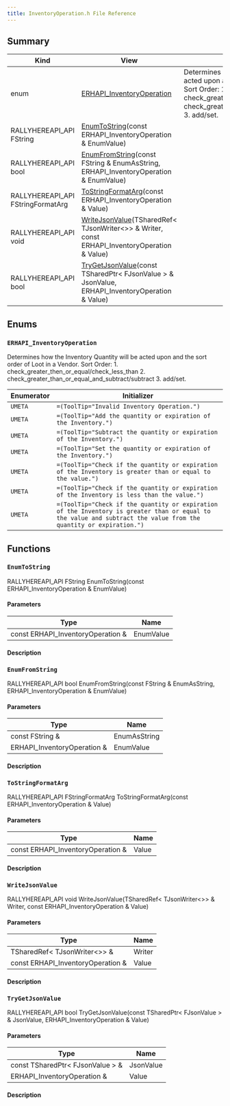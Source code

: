 ```yaml
---
title: InventoryOperation.h File Reference
---
```


## Summary
| Kind | View | Description |
|------|------|-------------|
|enum|[ERHAPI_InventoryOperation](/unreal-plugins/all/inventoryoperation_8h/#InventoryOperation_8h_1a31676d72d43c2761a79ce0a2250960f9)|Determines how the Inventory Quantity will be acted upon and the sort order of Loot in a Vendor. Sort Order: 1. check_greater_then_or_equal/check_less_than 2. check_greater_than_or_equal_and_subtract/subtract 3. add/set.|
|RALLYHEREAPI_API FString|[EnumToString](/unreal-plugins/all/inventoryoperation_8h/#InventoryOperation_8h_1a0595501ed7403098e693b1713a3f2c7c)(const ERHAPI_InventoryOperation & EnumValue)||
|RALLYHEREAPI_API bool|[EnumFromString](/unreal-plugins/all/inventoryoperation_8h/#InventoryOperation_8h_1a12293c3efefc88ea4a3a02d7a83aeb26)(const FString & EnumAsString, ERHAPI_InventoryOperation & EnumValue)||
|RALLYHEREAPI_API FStringFormatArg|[ToStringFormatArg](/unreal-plugins/all/inventoryoperation_8h/#InventoryOperation_8h_1a2f8e727083d78e825edf728645c4ce03)(const ERHAPI_InventoryOperation & Value)||
|RALLYHEREAPI_API void|[WriteJsonValue](/unreal-plugins/all/inventoryoperation_8h/#InventoryOperation_8h_1a2118035d00f518d949d5032efe5252e2)(TSharedRef< TJsonWriter<>> & Writer, const ERHAPI_InventoryOperation & Value)||
|RALLYHEREAPI_API bool|[TryGetJsonValue](/unreal-plugins/all/inventoryoperation_8h/#InventoryOperation_8h_1a80845c7ca168dd69efd46323daf9d025)(const TSharedPtr< FJsonValue > & JsonValue, ERHAPI_InventoryOperation & Value)||
## Enums




### `ERHAPI_InventoryOperation` <a id="InventoryOperation_8h_1a31676d72d43c2761a79ce0a2250960f9"></a>
Determines how the Inventory Quantity will be acted upon and the sort order of Loot in a Vendor. Sort Order: 1. check_greater_then_or_equal/check_less_than 2. check_greater_than_or_equal_and_subtract/subtract 3. add/set.



| Enumerator | Initializer|
|------------|------------|
|`UMETA`|`=(ToolTip="Invalid Inventory Operation.")`|
|`UMETA`|`=(ToolTip="Add the quantity or expiration of the Inventory.")`|
|`UMETA`|`=(ToolTip="Subtract the quantity or expiration of the Inventory.")`|
|`UMETA`|`=(ToolTip="Set the quantity or expiration of the Inventory.")`|
|`UMETA`|`=(ToolTip="Check if the quantity or expiration of the Inventory is greater than or equal to the value.")`|
|`UMETA`|`=(ToolTip="Check if the quantity or expiration of the Inventory is less than the value.")`|
|`UMETA`|`=(ToolTip="Check if the quantity or expiration of the Inventory is greater than or equal to the value and subtract the value from the quantity or expiration.")`|



## Functions



### `EnumToString` <a id="InventoryOperation_8h_1a0595501ed7403098e693b1713a3f2c7c"></a>

RALLYHEREAPI_API FString EnumToString(const ERHAPI_InventoryOperation & EnumValue)

#### Parameters

| Type | Name |
|------|------|
|const ERHAPI_InventoryOperation &|EnumValue|

#### Description






### `EnumFromString` <a id="InventoryOperation_8h_1a12293c3efefc88ea4a3a02d7a83aeb26"></a>

RALLYHEREAPI_API bool EnumFromString(const FString & EnumAsString, ERHAPI_InventoryOperation & EnumValue)

#### Parameters

| Type | Name |
|------|------|
|const FString &|EnumAsString|
|ERHAPI_InventoryOperation &|EnumValue|

#### Description






### `ToStringFormatArg` <a id="InventoryOperation_8h_1a2f8e727083d78e825edf728645c4ce03"></a>

RALLYHEREAPI_API FStringFormatArg ToStringFormatArg(const ERHAPI_InventoryOperation & Value)

#### Parameters

| Type | Name |
|------|------|
|const ERHAPI_InventoryOperation &|Value|

#### Description






### `WriteJsonValue` <a id="InventoryOperation_8h_1a2118035d00f518d949d5032efe5252e2"></a>

RALLYHEREAPI_API void WriteJsonValue(TSharedRef< TJsonWriter<>> & Writer, const ERHAPI_InventoryOperation & Value)

#### Parameters

| Type | Name |
|------|------|
|TSharedRef< TJsonWriter<>> &|Writer|
|const ERHAPI_InventoryOperation &|Value|

#### Description






### `TryGetJsonValue` <a id="InventoryOperation_8h_1a80845c7ca168dd69efd46323daf9d025"></a>

RALLYHEREAPI_API bool TryGetJsonValue(const TSharedPtr< FJsonValue > & JsonValue, ERHAPI_InventoryOperation & Value)

#### Parameters

| Type | Name |
|------|------|
|const TSharedPtr< FJsonValue > &|JsonValue|
|ERHAPI_InventoryOperation &|Value|

#### Description







